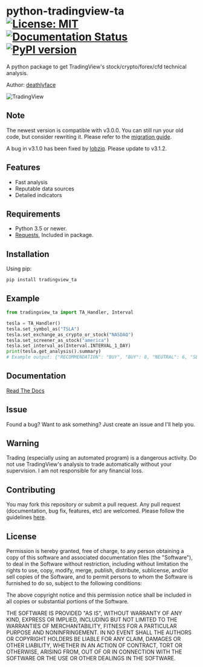 # python-tradingview-ta [![License: MIT](https://img.shields.io/badge/License-MIT-yellow.svg)](https://opensource.org/licenses/MIT) [![Documentation Status](https://readthedocs.org/projects/python-tradingview-ta/badge/?version=latest)](https://python-tradingview-ta.readthedocs.io/en/latest/?badge=latest) [![PyPI version](https://badge.fury.io/py/tradingview-ta.svg)](https://badge.fury.io/py/tradingview-ta)
 A python package to get TradingView's stock/crypto/forex/cfd technical analysis.
 
 Author: [deathlyface](https://deathlyf.com)
 
 ![TradingView](https://raw.githubusercontent.com/deathlyface/python-tradingview-ta/master/images/tradingview.png)

## Note
 The newest version is compatible with v3.0.0. You can still run your old code, but consider rewriting it. Please refer to the [migration guide](https://python-tradingview-ta.readthedocs.io/en/latest/migration.html).

 A bug in v3.1.0 has been fixed by [lobziq](https://github.com/lobziq). Please update to v3.1.2.
 
## Features
* Fast analysis
* Reputable data sources
* Detailed indicators

## Requirements
 - Python 3.5 or newer.
 - [Requests](https://pypi.org/project/requests/), Included in package.
 
## Installation
 Using pip:
 
```pip install tradingview_ta```

## Example
```python
from tradingview_ta import TA_Handler, Interval

tesla = TA_Handler()
tesla.set_symbol_as("TSLA")
tesla.set_exchange_as_crypto_or_stock("NASDAQ")
tesla.set_screener_as_stock("america")
tesla.set_interval_as(Interval.INTERVAL_1_DAY)
print(tesla.get_analysis().summary)
# Example output: {"RECOMMENDATION": "BUY", "BUY": 8, "NEUTRAL": 6, "SELL": 3}
```
## Documentation
 [Read The Docs](https://python-tradingview-ta.readthedocs.io)

## Issue
 Found a bug? Want to ask something? Just create an issue and I'll help you.
  
## Warning
 Trading (especially using an automated program) is a dangerous activity. Do not use TradingView's analysis to trade automatically without your supervision. I am not responsible for any financial loss.

## Contributing
 You may fork this repository or submit a pull request. Any pull request (documentation, bug fix, features, etc) are welcomed. Please follow the guidelines [here](https://github.com/deathlyface/python-tradingview-ta/blob/master/CONTRIBUTING.md).
 
## License
 Permission is hereby granted, free of charge, to any person obtaining a copy of this software and associated documentation files (the "Software"), to deal in the Software without restriction, including without limitation the rights to use, copy, modify, merge, publish, distribute, sublicense, and/or sell copies of the Software, and to permit persons to whom the Software is furnished to do so, subject to the following conditions:

 The above copyright notice and this permission notice shall be included in all copies or substantial portions of the Software.

 THE SOFTWARE IS PROVIDED "AS IS", WITHOUT WARRANTY OF ANY KIND, EXPRESS OR IMPLIED, INCLUDING BUT NOT LIMITED TO THE WARRANTIES OF MERCHANTABILITY, FITNESS FOR A PARTICULAR PURPOSE AND NONINFRINGEMENT. IN NO EVENT SHALL THE AUTHORS OR COPYRIGHT HOLDERS BE LIABLE FOR ANY CLAIM, DAMAGES OR OTHER LIABILITY, WHETHER IN AN ACTION OF CONTRACT, TORT OR OTHERWISE, ARISING FROM, OUT OF OR IN CONNECTION WITH THE SOFTWARE OR THE USE OR OTHER DEALINGS IN THE SOFTWARE.
